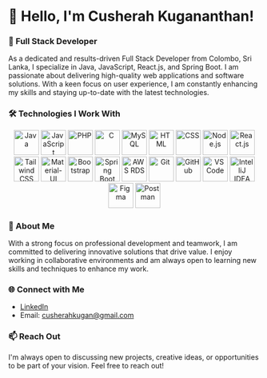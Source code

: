 # 👋 Hello, I'm Cusherah Kugananthan!

### 🌟 Full Stack Developer

As a dedicated and results-driven Full Stack Developer from Colombo, Sri Lanka, I specialize in Java, JavaScript, React.js, and Spring Boot. I am passionate about delivering high-quality web applications and software solutions. With a keen focus on user experience, I am constantly enhancing my skills and staying up-to-date with the latest technologies.

### 🛠️ Technologies I Work With

<p align="center">
  <img src="https://upload.wikimedia.org/wikipedia/en/3/30/Java_programming_language_logo.svg" alt="Java" width="50" height="50"/>
  <img src="https://upload.wikimedia.org/wikipedia/commons/6/6a/JavaScript-logo.png" alt="JavaScript" width="50" height="50"/>
  <img src="https://upload.wikimedia.org/wikipedia/commons/2/27/PHP-logo.svg" alt="PHP" width="50" height="50"/>
  <img src="https://upload.wikimedia.org/wikipedia/commons/1/19/C_Programming_Language.svg" alt="C" width="50" height="50"/>
  <img src="https://upload.wikimedia.org/wikipedia/commons/6/62/MySQL.svg" alt="MySQL" width="50" height="50"/>
  <img src="https://upload.wikimedia.org/wikipedia/commons/6/61/HTML5_logo_and_wordmark.svg" alt="HTML" width="50" height="50"/>
  <img src="https://upload.wikimedia.org/wikipedia/commons/6/62/CSS3_logo_and_wordmark.svg" alt="CSS" width="50" height="50"/>
  <img src="https://nodejs.org/static/images/logo.svg" alt="Node.js" width="50" height="50"/>
  <img src="https://upload.wikimedia.org/wikipedia/commons/a/a7/React-icon.svg" alt="React.js" width="50" height="50"/>
  <img src="https://upload.wikimedia.org/wikipedia/commons/d/d5/Tailwind_CSS_Logo.svg" alt="Tailwind CSS" width="50" height="50"/>
  <img src="https://upload.wikimedia.org/wikipedia/commons/a/a5/Material-UI_Logo.svg" alt="Material-UI" width="50" height="50"/>
  <img src="https://upload.wikimedia.org/wikipedia/commons/b/b2/Bootstrap_logo.svg" alt="Bootstrap" width="50" height="50"/>
  <img src="https://upload.wikimedia.org/wikipedia/commons/b/b2/Spring_Boot_Logo_2018.svg" alt="Spring Boot" width="50" height="50"/>
  <img src="https://upload.wikimedia.org/wikipedia/commons/d/d7/Amazon_RDS_logo.svg" alt="AWS RDS" width="50" height="50"/>
  <img src="https://upload.wikimedia.org/wikipedia/commons/e/e0/Git-logo.svg" alt="Git" width="50" height="50"/>
  <img src="https://upload.wikimedia.org/wikipedia/commons/9/91/Octicons-mark-github.svg" alt="GitHub" width="50" height="50"/>
  <img src="https://upload.wikimedia.org/wikipedia/commons/3/3b/Visual_Studio_Code_1.35_icon.svg" alt="VS Code" width="50" height="50"/>
  <img src="https://upload.wikimedia.org/wikipedia/commons/1/19/IntelliJ_IDEA_Logo.svg" alt="IntelliJ IDEA" width="50" height="50"/>
  <img src="https://upload.wikimedia.org/wikipedia/commons/3/33/Figma-logo.svg" alt="Figma" width="50" height="50"/>
  <img src="https://upload.wikimedia.org/wikipedia/commons/a/ae/Postman-logo.svg" alt="Postman" width="50" height="50"/>
</p>

### 💼 About Me

With a strong focus on professional development and teamwork, I am committed to delivering innovative solutions that drive value. I enjoy working in collaborative environments and am always open to learning new skills and techniques to enhance my work.

### 🌐 Connect with Me

- [LinkedIn](https://www.linkedin.com/in/cusherah-kugan-9a9382315/)
- Email: [cusherahkugan@gmail.com](mailto:cusherahkugan@gmail.com)

### 📫 Reach Out

I'm always open to discussing new projects, creative ideas, or opportunities to be part of your vision. Feel free to reach out!
